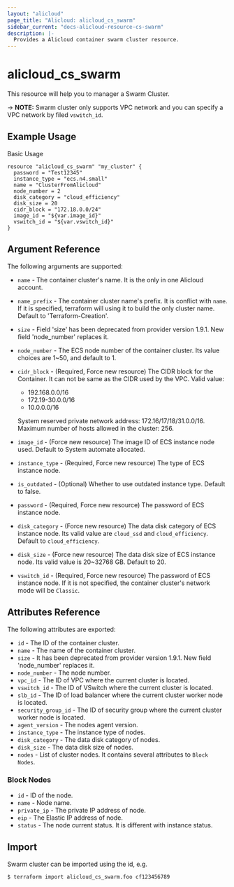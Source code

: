 ```yaml
---
layout: "alicloud"
page_title: "Alicloud: alicloud_cs_swarm"
sidebar_current: "docs-alicloud-resource-cs-swarm"
description: |-
  Provides a Alicloud container swarm cluster resource.
---
```


# alicloud\_cs\_swarm

This resource will help you to manager a Swarm Cluster.

-> **NOTE:** Swarm cluster only supports VPC network and you can specify a VPC network by filed `vswitch_id`.

## Example Usage

Basic Usage

```
resource "alicloud_cs_swarm" "my_cluster" {
  password = "Test12345"
  instance_type = "ecs.n4.small"
  name = "ClusterFromAlicloud"
  node_number = 2
  disk_category = "cloud_efficiency"
  disk_size = 20
  cidr_block = "172.18.0.0/24"
  image_id = "${var.image_id}"
  vswitch_id = "${var.vswitch_id}"
}
```
## Argument Reference

The following arguments are supported:

* `name` - The container cluster's name. It is the only in one Alicloud account.
* `name_prefix` - The container cluster name's prefix. It is conflict with `name`. If it is specified, terraform will using it to build the only cluster name. Default to 'Terraform-Creation'.
* `size` - Field 'size' has been deprecated from provider version 1.9.1. New field 'node_number' replaces it.
* `node_number` - The ECS node number of the container cluster. Its value choices are 1~50, and default to 1.
* `cidr_block` - (Required, Force new resource) The CIDR block for the Container. It can not be same as the CIDR used by the VPC.
  Valid value:
    - 192.168.0.0/16
    - 172.19-30.0.0/16
    - 10.0.0.0/16

  System reserved private network address: 172.16/17/18/31.0.0/16.
  Maximum number of hosts allowed in the cluster: 256.

* `image_id` - (Force new resource) The image ID of ECS instance node used. Default to System automate allocated.
* `instance_type` - (Required, Force new resource) The type of ECS instance node.
* `is_outdated` - (Optional) Whether to use outdated instance type. Default to false.
* `password` - (Required, Force new resource) The password of ECS instance node.
* `disk_category` - (Force new resource) The data disk category of ECS instance node. Its valid value are `cloud_ssd` and `cloud_efficiency`. Default to `cloud_efficiency`.
* `disk_size` - (Force new resource) The data disk size of ECS instance node. Its valid value is 20~32768 GB. Default to 20.
* `vswitch_id` - (Required, Force new resource) The password of ECS instance node. If it is not specified, the container cluster's network mode will be `Classic`.

## Attributes Reference

The following attributes are exported:

* `id` - The ID of the container cluster.
* `name` - The name of the container cluster.
* `size` - It has been deprecated from provider version 1.9.1. New field 'node_number' replaces it.
* `node_number` - The node number.
* `vpc_id` - The ID of VPC where the current cluster is located.
* `vswitch_id` - The ID of VSwitch where the current cluster is located.
* `slb_id` - The ID of load balancer where the current cluster worker node is located.
* `security_group_id` - The ID of security group where the current cluster worker node is located.
* `agent_version` - The nodes agent version.
* `instance_type` - The instance type of nodes.
* `disk_category` - The data disk category of nodes.
* `disk_size` - The data disk size of nodes.
* `nodes` - List of cluster nodes. It contains several attributes to `Block Nodes`.

### Block Nodes

* `id` - ID of the node.
* `name` - Node name.
* `private_ip` - The private IP address of node.
* `eip` - The Elastic IP address of node.
* `status` - The node current status. It is different with instance status.

## Import

Swarm cluster can be imported using the id, e.g.

```
$ terraform import alicloud_cs_swarm.foo cf123456789
```